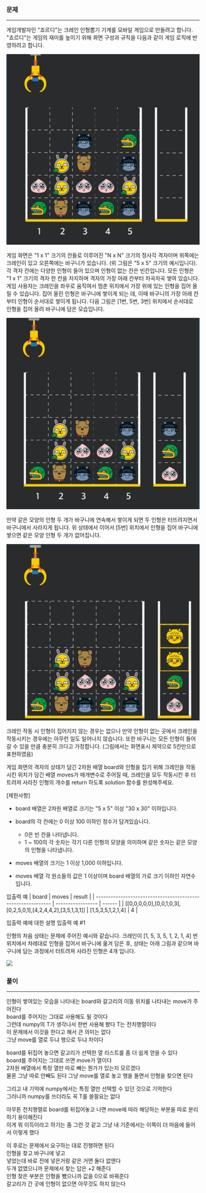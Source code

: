 ### 문제

***



게임개발자인 "죠르디"는 크레인 인형뽑기 기계를 모바일 게임으로 만들려고 합니다.  
"죠르디"는 게임의 재미를 높이기 위해 화면 구성과 규칙을 다음과 같이 게임 로직에 반영하려고 합니다.  

![](./img/1.jpg)

게임 화면은 "1 x 1" 크기의 칸들로 이루어진 "N x N" 크기의 정사각 격자이며 위쪽에는 크레인이 있고 오른쪽에는 바구니가 있습니다. (위 그림은 "5 x 5" 크기의 예시입니다). 각 격자 칸에는 다양한 인형이 들어 있으며 인형이 없는 칸은 빈칸입니다. 모든 인형은 "1 x 1" 크기의 격자 한 칸을 차지하며 격자의 가장 아래 칸부터 차곡차곡 쌓여 있습니다. 게임 사용자는 크레인을 좌우로 움직여서 멈춘 위치에서 가장 위에 있는 인형을 집어 올릴 수 있습니다. 집어 올린 인형은 바구니에 쌓이게 되는 데, 이때 바구니의 가장 아래 칸부터 인형이 순서대로 쌓이게 됩니다. 다음 그림은 [1번, 5번, 3번] 위치에서 순서대로 인형을 집어 올려 바구니에 담은 모습입니다.

![](./img/2.jpg)

만약 같은 모양의 인형 두 개가 바구니에 연속해서 쌓이게 되면 두 인형은 터뜨려지면서 바구니에서 사라지게 됩니다. 위 상태에서 이어서 [5번] 위치에서 인형을 집어 바구니에 쌓으면 같은 모양 인형 두 개가 없어집니다.

![](./img/3.jpg)

크레인 작동 시 인형이 집어지지 않는 경우는 없으나 만약 인형이 없는 곳에서 크레인을 작동시키는 경우에는 아무런 일도 일어나지 않습니다. 또한 바구니는 모든 인형이 들어갈 수 있을 만큼 충분히 크다고 가정합니다. (그림에서는 화면표시 제약으로 5칸만으로 표현하였음)

게임 화면의 격자의 상태가 담긴 2차원 배열 board와 인형을 집기 위해 크레인을 작동시킨 위치가 담긴 배열 moves가 매개변수로 주어질 때, 크레인을 모두 작동시킨 후 터트려져 사라진 인형의 개수를 return 하도록 solution 함수를 완성해주세요.

[제한사항]

* board 배열은 2차원 배열로 크기는 "5 x 5" 이상 "30 x 30" 이하입니다.

* board의 각 칸에는 0 이상 100 이하인 정수가 담겨있습니다.

  * 0은 빈 칸을 나타냅니다.
  * 1 ~ 100의 각 숫자는 각기 다른 인형의 모양을 의미하며 같은 숫자는 같은 모양의 인형을 나타냅니다.

* moves 배열의 크기는 1 이상 1,000 이하입니다.

* moves 배열 각 원소들의 값은 1 이상이며 board 배열의 가로 크기 이하인 자연수입니다.

  

입출력 예
| board                                                        | moves             | result |
| ------------------------------------------------------------ | ----------------- | ------ |
| [[0,0,0,0,0],[0,0,1,0,3],[0,2,5,0,1],[4,2,4,4,2],[3,5,1,3,1]] | [1,5,3,5,1,2,1,4] | 4      |


입출력 예에 대한 설명
입출력 예 #1

인형의 처음 상태는 문제에 주어진 예시와 같습니다. 크레인이 [1, 5, 3, 5, 1, 2, 1, 4] 번 위치에서 차례대로 인형을 집어서 바구니에 옮겨 담은 후, 상태는 아래 그림과 같으며 바구니에 담는 과정에서 터트려져 사라진 인형은 4개 입니다.

![](./img./4.jpg)



### 풀이

***

인형이 쌓여있는 모습을 나타내는 board와 갈고리의 이동 위치를 나타내는 move가 주어진다  
board를 주어지는 그대로 사용해도 될 것이다  
그런데 numpy의 T가 생각나서 한번 사용해 봤다 T는 전치행렬이다  
이 문제에서 이것을 한다고 해서 큰 의미는 없다  
그냥 move를 열로 두냐 행으로 두냐 차이다  

board를 뒤집어 놓으면 갈고리가 선택한 열 리스트를 좀 더 쉽게 얻을 수 있다  
board를 주어지는 그대로 쓰면 move가 열이다  
2차원 배열에서 특정 열만 따로 빼는 뭔가가 있는지 모르겠다  
물론 그냥 따로 안빼도 된다 그냥 move를 열로 놓고 행을 돌면서 인형을 찾으면 된다  

그리고 내 기억에 numpy에서는 특정 열만 선택할 수 있던 것으로 기억한다  
그러니까 numpy를 쓰더라도 꼭 T를 쓸필요는 없다  

아무튼 전치행렬로 board를 뒤집어놓고 나면 move에 따라  해당하는 부분을 따로 분리하기 용이해진다  
이게 뭐 이득이라고 하기는 좀 그런 것 같고 그냥 내 기준에서는 이쪽이 더 마음에 들어서 이렇게 했다  

이 후로는 문제에서 요구하는 대로 진행하면 된다  
인형을 찾고 바구니에 넣고  
넣었는데 바로 전에 넣은거랑 같은 거면 둘다 없앤다  
두개 없앴으니까 문제에서 찾는 답은 +2 해준다  
인형 찾은 부분은 인형을 뺐으니까 값을 0으로 바꿔준다  
갈고리가 간 곳에 인형이 없으면 아무것도 하지 않는다  





















